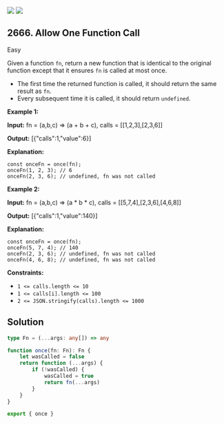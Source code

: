 [![](https://img.shields.io/github/stars/javadev/LeetCode-in-Java?label=Stars&style=flat-square)](https://github.com/javadev/LeetCode-in-Java)
[![](https://img.shields.io/github/forks/javadev/LeetCode-in-Java?label=Fork%20me%20on%20GitHub%20&style=flat-square)](https://github.com/javadev/LeetCode-in-Java/fork)

## 2666\. Allow One Function Call

Easy

Given a function `fn`, return a new function that is identical to the original function except that it ensures `fn` is called at most once.

*   The first time the returned function is called, it should return the same result as `fn`.
*   Every subsequent time it is called, it should return `undefined`.

**Example 1:**

**Input:** fn = (a,b,c) => (a + b + c), calls = \[\[1,2,3],[2,3,6]]

**Output:** [{"calls":1,"value":6}]

**Explanation:** 

    const onceFn = once(fn); 
    onceFn(1, 2, 3); // 6 
    onceFn(2, 3, 6); // undefined, fn was not called

**Example 2:**

**Input:** fn = (a,b,c) => (a \* b \* c), calls = \[\[5,7,4],[2,3,6],[4,6,8]]

**Output:** [{"calls":1,"value":140}]

**Explanation:** 

    const onceFn = once(fn); 
    onceFn(5, 7, 4); // 140 
    onceFn(2, 3, 6); // undefined, fn was not called 
    onceFn(4, 6, 8); // undefined, fn was not called

**Constraints:**

*   `1 <= calls.length <= 10`
*   `1 <= calls[i].length <= 100`
*   `2 <= JSON.stringify(calls).length <= 1000`

## Solution

```typescript
type Fn = (...args: any[]) => any

function once(fn: Fn): Fn {
    let wasCalled = false
    return function (...args) {
        if (!wasCalled) {
            wasCalled = true
            return fn(...args)
        }
    }
}

export { once }
```